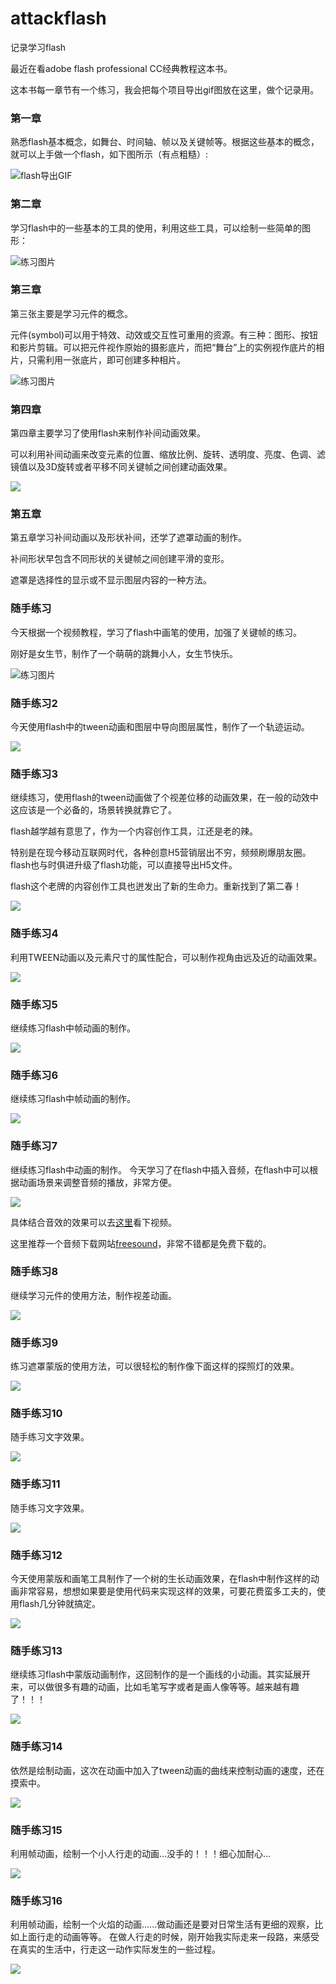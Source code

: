 # attackflash
记录学习flash

最近在看adobe flash professional CC经典教程这本书。

这本书每一章节有一个练习，我会把每个项目导出gif图放在这里，做个记录用。 


### 第一章

熟悉flash基本概念，如舞台、时间轴、帧以及关键帧等。根据这些基本的概念，就可以上手做一个flash，如下图所示（有点粗糙）:

![flash导出GIF](http://pic.yupoo.com/reicky_v/FnpPvQW6/NmA27.gif)

### 第二章

学习flash中的一些基本的工具的使用，利用这些工具，可以绘制一些简单的图形：

![练习图片](http://pic.yupoo.com/reicky_v/FnpPx1wy/medium.jpg)

### 第三章

第三张主要是学习元件的概念。

元件(symbol)可以用于特效、动效或交互性可重用的资源。有三种：图形、按钮和影片剪辑。可以把元件视作原始的摄影底片，而把“舞台”上的实例视作底片的相片，只需利用一张底片，即可创建多种相片。

![练习图片](http://pic.yupoo.com/reicky_v/FnpPxdNT/medium.jpg)

### 第四章

第四章主要学习了使用flash来制作补间动画效果。

可以利用补间动画来改变元素的位置、缩放比例、旋转、透明度、亮度、色调、滤镜值以及3D旋转或者平移不同关键帧之间创建动画效果。

![](http://pic.yupoo.com/reicky_v/FnzgHSJ4/medium.jpg)

### 第五章

第五章学习补间动画以及形状补间，还学了遮罩动画的制作。

补间形状早包含不同形状的关键帧之间创建平滑的变形。

遮罩是选择性的显示或不显示图层内容的一种方法。

### 随手练习

今天根据一个视频教程，学习了flash中画笔的使用，加强了关键帧的练习。

刚好是女生节，制作了一个萌萌的跳舞小人，女生节快乐。

![练习图片](http://pic.yupoo.com/reicky_v/FnSCKzxG/TtBBh.gif)

### 随手练习2

今天使用flash中的tween动画和图层中导向图层属性，制作了一个轨迹运动。

![](http://ww3.sinaimg.cn/large/0060lm7Tgw1f1qler4wplg305s039jro.gif)

### 随手练习3

继续练习，使用flash的tween动画做了个视差位移的动画效果，在一般的动效中这应该是一个必备的，场景转换就靠它了。

flash越学越有意思了，作为一个内容创作工具，江还是老的辣。

特别是在现今移动互联网时代，各种创意H5营销层出不穷，频频刷爆朋友圈。flash也与时俱进升级了flash功能，可以直接导出H5文件。

flash这个老牌的内容创作工具也迸发出了新的生命力。重新找到了第二春！

![](http://ww3.sinaimg.cn/large/0060lm7Tgw1f1qzapf32hg30dw07tn47.gif)

### 随手练习4

利用TWEEN动画以及元素尺寸的属性配合，可以制作视角由远及近的动画效果。

![](http://ww2.sinaimg.cn/large/0060lm7Tgw1f1rq1sgzp9g30fa0b4gpo.gif)

### 随手练习5

继续练习flash中帧动画的制作。

![](http://ww3.sinaimg.cn/large/0060lm7Tgw1f1spoovrlcg30dw07tweq.gif)

### 随手练习6

继续练习flash中帧动画的制作。

![](http://ww4.sinaimg.cn/large/0060lm7Tgw1f1tbei2gfyg30go0b4q32.gif)

### 随手练习7

继续练习flash中动画的制作。 今天学习了在flash中插入音频，在flash中可以根据动画场景来调整音频的播放，非常方便。

![](http://ww1.sinaimg.cn/large/0060lm7Tgw1f1wdgxq4g7g30dw07twf2.gif)

具体结合音效的效果可以去[这里](http://v.qq.com/page/n/s/x/n0188rc2tsx.html)看下视频。

这里推荐一个音频下载网站[freesound](http://freesound.org/)，非常不错都是免费下载的。

### 随手练习8

继续学习元件的使用方法，制作视差动画。

![](http://ww1.sinaimg.cn/large/0060lm7Tgw1f1xnjjbp5hg30g50911kx.gif)

### 随手练习9

练习遮罩蒙版的使用方法，可以很轻松的制作像下面这样的探照灯的效果。

![](http://ww1.sinaimg.cn/large/0060lm7Tgw1f1y14jz0uqg308c062dft.gif)

### 随手练习10

随手练习文字效果。

![](http://ww4.sinaimg.cn/large/0060lm7Tgw1f1ymk3kl1cg308c06t3yg.gif)

### 随手练习11

随手练习文字效果。

![](http://ww1.sinaimg.cn/large/0060lm7Tgw1f1z24nks4og30jy0cj0to.gif)

### 随手练习12

今天使用蒙版和画笔工具制作了一个树的生长动画效果，在flash中制作这样的动画非常容易，想想如果要是使用代码来实现这样的效果，可要花费蛮多工夫的，使用flash几分钟就搞定。

![](http://ww2.sinaimg.cn/large/0060lm7Tgw1f2286z9dg6g30dw0ciglk.gif)

### 随手练习13

继续练习flash中蒙版动画制作，这回制作的是一个画线的小动画。其实延展开来，可以做很多有趣的动画，比如毛笔写字或者是画人像等等。越来越有趣了！！！

![](http://ww4.sinaimg.cn/large/0060lm7Tgw1f23gy2kc9kg30hd0alh2q.gif)

### 随手练习14

依然是绘制动画，这次在动画中加入了tween动画的曲线来控制动画的速度，还在摸索中。

![](http://ww3.sinaimg.cn/large/0060lm7Tgw1f23t19u16cg30fk0aldfn.gif)

### 随手练习15

利用帧动画，绘制一个小人行走的动画...没手的！！！细心加耐心...

![](http://ww1.sinaimg.cn/large/0060lm7Tgw1f24u8kh54kg30dw07taa1.gif)

### 随手练习16

利用帧动画，绘制一个火焰的动画......做动画还是要对日常生活有更细的观察，比如上面行走的动画等等。
在做人行走的时候，刚开始我实际走来一段路，来感受在真实的生活中，行走这一动作实际发生的一些过程。

![](http://ww1.sinaimg.cn/large/0060lm7Tgw1f264z304yqg30fj0ao79n.gif)














